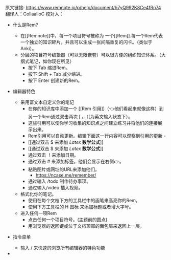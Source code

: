 原文链接: https://www.remnote.io/p/help/document/h7yQ992K8Ce4fRn74
翻译人：CollaalloC
校对人：

- 什么是Rem?
	- 在[[Remnote]]中，每一个项目符号被称为 一个[[Rem]].每一个Rem代表一个独立的知识碎片，并且可以生成一张间隔重复的闪卡。（类似于Anki）。
	- 分层的项目符号编辑器（可以无限嵌套）可以很方便的组织知识体系。（大纲式笔记，如你现在所见）
		- 按下 Tab 缩进Rem。
		- 按下 Shift + Tab 减少缩进。
		- 按下 Enter 创建新的Rem。
- 编辑器特色
	- 采用富文本自定义你的笔记
		- 在你的知识库中添加一个 [[Rem 引用]]（👈他们看起来就像这样）到另一个Rem通过双击两次 \[ 。（\[为英文输入状态下）。
		- 这些引用可以使你学习收集的知识点之间建立练习并将他们的连接展示出来。
		- Rem引用可以自动更新。编辑下面这一行内容可以观察到引用的更新 - 
		- [[通过双击 $ 来添加 $Latex$ **数学公式**]]
		- [[通过双击 $ 来添加 $Latex$ **数学公式**]]
		- 通过双击 ！来添加日期。
		- 通过双击 # 来添加标签。他们会显示在右侧👉。
		- 粘贴图片或网址的URL来添加他们。
			- https://ncase.me/remember/
		- 通过输入 /todo 制作待办事项。
		- 通过输入/video 插入视频。
	- 格式化你的笔记。
		- 使用在每个文档下方的工具栏中的画笔来高亮你的Rem。
		- 使用下方工具栏的 H 图标 来添加标题或者增大字号。
	- 进入任何一项Rem
		- 点击任何一个项目符号。(主题前的圆点)
		- 用浏览器的返回键或位于文档顶部的面包屑来返回上一层。
- 指令菜单
	- 输入 / 来快速的浏览所有编辑器的特色功能

		
			
			


-
